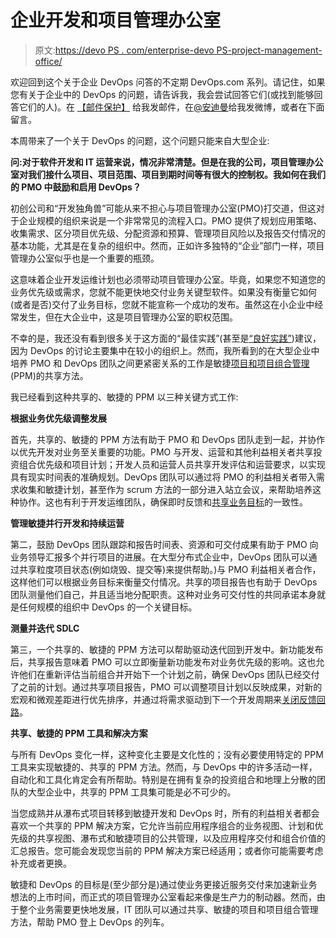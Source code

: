 # 企业开发和项目管理办公室

> 原文:[https://devo PS . com/enterprise-devo PS-project-management-office/](https://devops.com/enterprise-devops-project-management-office/)

欢迎回到这个关于企业 DevOps 问答的不定期 DevOps.com 系列。请记住，如果您有关于企业中的 DevOps 的问题，请告诉我，我会尝试回答它们(或找到能够回答它们的人)。在 [【邮件保护】](/cdn-cgi/l/email-protection#e3828d878acd8e828d8da38082cd808c8e) 给我发邮件，在[@安迪曼](https://twitter.com/AndiMann)给我发微博，或者在下面留言。

本周带来了一个关于 DevOps 的问题，这个问题只能来自大型企业:

**问:对于软件开发和 IT 运营来说，情况非常清楚。但是在我的公司，项目管理办公室对我们接什么项目、项目范围、项目到期时间等有很大的控制权。我如何在我们的 PMO 中鼓励和启用 DevOps？**

初创公司和“开发独角兽”可能从来不担心与项目管理办公室(PMO)打交道，但这对于企业规模的组织来说是一个非常常见的流程入口。PMO 提供了规划应用策略、收集需求、区分项目优先级、分配资源和预算、管理项目风险以及报告交付情况的基本功能，尤其是在复杂的组织中。然而，正如许多独特的“企业”部门一样，项目管理办公室似乎也是一个重要的瓶颈。

这意味着企业开发运维计划也必须带动项目管理办公室。毕竟，如果您不知道您的业务优先级或需求，您就不能更快地交付业务关键型软件。如果没有衡量它如何(或者是否)交付了业务目标，您就不能宣称一个成功的发布。虽然这在小企业中经常发生，但在大企业中，这是项目管理办公室的职权范围。

不幸的是，我还没有看到很多关于这方面的“最佳实践”(甚至是[“良好实践”](https://twitter.com/kevinbehr/status/517005283730530304))建议，因为 DevOps 的讨论主要集中在较小的组织上。然而，我所看到的在大型企业中培养 PMO 和 DevOps 团队之间更紧密关系的工作是敏捷[项目和项目组合管理](https://www.google.com/search?q=Project+and+Portfolio+Management) (PPM)的共享方法。

我已经看到这种共享的、敏捷的 PPM 以三种关键方式工作:

**根据业务优先级调整发展**

首先，共享的、敏捷的 PPM 方法有助于 PMO 和 DevOps 团队走到一起，并协作以优先开发对业务至关重要的功能。PMO 与开发、运营和其他利益相关者共享投资组合优先级和项目计划；开发人员和运营人员共享开发评估和运营要求，以实现具有现实时间表的准确规划。DevOps 团队可以通过将 PMO 的利益相关者带入需求收集和敏捷计划，甚至作为 scrum 方法的一部分进入站立会议，来帮助培养这种协作。这也有利于开发运维团队，确保即时反馈和[共享业务目标](http://www.devops.com/blogs/encouraging-big-picture-view-enterprise-devops/)的一致性。

**管理敏捷并行开发和持续运营**

第二，鼓励 DevOps 团队跟踪和报告时间表、资源和可交付成果有助于 PMO 向业务领导汇报多个并行项目的进展。在大型分布式企业中，DevOps 团队可以通过共享粒度项目状态(例如烧毁、提交等)来提供帮助。)与 PMO 利益相关者合作，这样他们可以根据业务目标来衡量交付情况。共享的项目报告也有助于 DevOps 团队测量他们自己，并且适当地分配职责。这种对业务可交付性的共同承诺本身就是任何规模的组织中 DevOps 的一个关键目标。

**测量并迭代 SDLC**

第三，一个共享的、敏捷的 PPM 方法可以帮助驱动迭代回到开发中。新功能发布后，共享报告意味着 PMO 可以立即衡量新功能发布对业务优先级的影响。这也允许他们在重新评估当前组合并开始下一个计划之前，确保 DevOps 团队已经交付了之前的计划。通过共享项目报告，PMO 可以调整项目计划以反映成果，对新的宏观和微观差距进行优先排序，并通过将需求驱动到下一个开发周期来[关闭反馈回路](http://www.devops.com/blogs/four-key-vectors-closing-devops-feedback-loop/)。

**共享、敏捷的 PPM 工具和解决方案**

与所有 DevOps 变化一样，这种变化主要是文化性的；没有必要使用特定的 PPM 工具来实现敏捷的、共享的 PPM 方法。然而，与 DevOps 中的许多活动一样，自动化和工具化肯定会有所帮助。特别是在拥有复杂的投资组合和地理上分散的团队的大型企业中，共享的 PPM 工具集可能是必不可少的。

当您成熟并从瀑布式项目转移到敏捷开发和 DevOps 时，所有的利益相关者都会喜欢一个共享的 PPM 解决方案，它允许当前应用程序组合的业务视图、计划和优先级的共享视图、瀑布式和敏捷项目的公共管理，以及应用程序交付和组合价值的汇总报告。您可能会发现您当前的 PPM 解决方案已经适用；或者你可能需要考虑补充或者更换。

敏捷和 DevOps 的目标是(至少部分是)通过使业务更接近服务交付来加速新业务想法的上市时间，而正式的项目管理办公室看起来像是生产力的制动器。然而，由于整个业务需要更快地发展，IT 团队可以通过共享、敏捷的项目和项目组合管理方法，帮助 PMO 登上 DevOps 的列车。